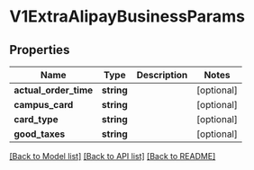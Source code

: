 # V1ExtraAlipayBusinessParams

## Properties
Name | Type | Description | Notes
------------ | ------------- | ------------- | -------------
**actual_order_time** | **string** |  | [optional] 
**campus_card** | **string** |  | [optional] 
**card_type** | **string** |  | [optional] 
**good_taxes** | **string** |  | [optional] 

[[Back to Model list]](../../README.md#documentation-for-models) [[Back to API list]](../../README.md#documentation-for-api-endpoints) [[Back to README]](../../README.md)


